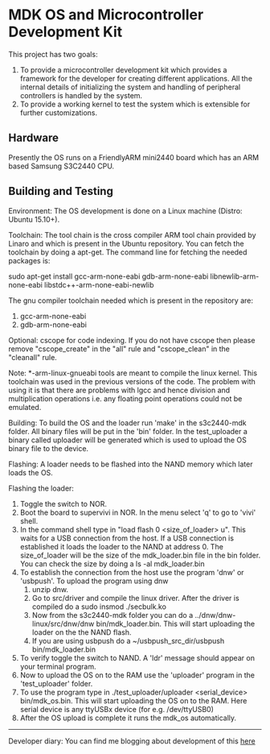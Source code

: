 MDK OS and Microcontroller Development Kit
==========================================

This project has two goals:

1. To provide a microcontroller development kit which provides a framework for the
   developer for creating different applications. All the internal details of initializing 
   the system and handling of peripheral controllers is handled by the system. 
2. To provide a working kernel to test the system which is extensible for further customizations.

Hardware
--------
Presently the OS runs on a FriendlyARM mini2440 board which has an ARM based Samsung S3C2440 CPU.

Building and Testing
--------------------

Environment:
The OS development is done on a Linux machine (Distro: Ubuntu 15.10+).

Toolchain:
The tool chain is the cross compiler ARM tool chain provided by Linaro and which 
is present in the Ubuntu repository.
You can fetch the toolchain by doing a apt-get.
The command line for fetching the needed packages is:

sudo apt-get install gcc-arm-none-eabi gdb-arm-none-eabi libnewlib-arm-none-eabi libstdc++-arm-none-eabi-newlib 

The gnu compiler toolchain needed which is present in the repository are:
1. gcc-arm-none-eabi
2. gdb-arm-none-eabi

Optional:
cscope for code indexing. If you do not have cscope then please remove "cscope_create" 
in the "all" rule and "cscope_clean" in the "cleanall" rule.

Note: 
	*-arm-linux-gnueabi tools are meant to compile the linux kernel. This toolchain was used in the previous
versions of the code. The problem with using it is that there are problems with lgcc and hence division and multiplication 
operations i.e. any floating point operations could not be emulated.


Building:
To build the OS and the loader run 'make' in the s3c2440-mdk folder. All binary files will be put in the 'bin' folder.
In the test_uploader a binary called uploader will be generated which is used to upload the OS binary file to the device.

Flashing:
A loader needs to be flashed into the NAND memory which later loads the OS.

Flashing the loader:
1. Toggle the switch to NOR.
2. Boot the board to supervivi in NOR. In the menu select 'q' to go to 'vivi' shell.
3. In the command shell type in "load flash 0 <size_of_loader> u". This waits for a USB connection from the host.
   If a USB connection is established it loads the loader to the NAND at address 0. The size_of_loader will be the
   size of the mdk_loader.bin file in the bin folder. You can check the size by doing a ls -al mdk_loader.bin
4. To establish the connection from the host use the program 'dnw' or 'usbpush'.
   To upload the program using dnw
    1. unzip dnw. 
    2. Go to src/driver and compile the linux driver. After the driver is compiled
   	  do a sudo insmod ./secbulk.ko
    3. Now from the s3c2440-mdk folder you can do a ../dnw/dnw-linux/src/dnw/dnw bin/mdk_loader.bin. This will start uploading
      the loader on the the NAND flash.
    4. If you are using usbpush do a ~/usbpush_src_dir/usbpush bin/mdk_loader.bin
5. To verify toggle the switch to NAND. A 'ldr' message should appear on your terminal program.
6. Now to upload the OS on to the RAM use the 'uploader' program in the 'test_uploader' folder.
7. To use the program type in ./test_uploader/uploader <serial_device> bin/mdk_os.bin. 
	This will start uploading the OS on to the RAM. Here serial device is any 
	ttyUSBx device (for e.g. /dev/ttyUSB0)
8. After the OS upload is complete it runs the mdk_os automatically.

-------------------------------------------------------------------------------------------

Developer diary:
You can find me blogging about development of this [here](http://thesoulofamachine.blogspot.in)
